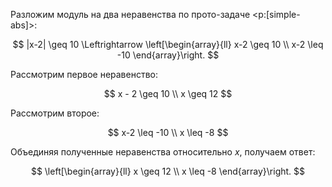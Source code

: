 Разложим модуль на два неравенства по прото-задаче <p:[simple-abs]>:

$$ |x-2| \geq 10 \Leftrightarrow \left[\begin{array}{ll} x-2 \geq 10 \\ x-2 \leq -10 \end{array}\right. $$

Рассмотрим первое неравенство:

$$ x - 2 \geq 10 \\ x \geq 12 $$

Рассмотрим второе:

$$ x-2 \leq -10 \\ x \leq -8 $$

Объединяя полученные неравенства относительно $x$, получаем ответ:

$$ \left[\begin{array}{ll} x \geq 12 \\ x \leq -8 \end{array}\right. $$